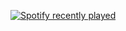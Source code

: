 [![Spotify recently played](https://spotify-recently-played-readme.vercel.app/api?user=jeffreyca16)](https://open.spotify.com/user/jeffreyca16)
